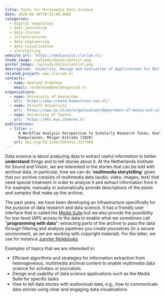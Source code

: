 ```yaml
---
title: Tools for Multimedia Data Science
date: 2020-06-10T10:53:00.000Z
categories:
  - digital humanities
  - data journalism
  - data stories
  - infrastructures
  - data engineering
  - data visualization
  - storytelling
website_url: 'https://mediasuite.clariah.nl/'
thumb_image: /uploads/datascientist.png
poster_image: /uploads/datascientist.png
description: 'Usability, Design and Evaluation of Applications for Multimedia Data Science'
related_project: www.clariah.nl
contacts:
  - name: Roeland Ordelman
    email: rordelman@beeldengeluid.nl
organizations:
  - name: University of Amsterdam
    url: 'https://www.create.humanities.uva.nl/'
  - name: Utrecht University
    url: 'https://www.uu.nl/en/organisation/department-of-media-and-culture-studies'
  - name: University of Twente
    url: 'https://hmi.ewi.utwente.nl'
publications:
  - title: >-
      A Workflow Analysis Perspective to Scholarly Research Tasks, Koolen,
      Kumpulainen, Melgar-Estrada (2020)
    url: doi.org/10.1145/3343413.3377969
---
```


Data science is about analyzing data to extract useful information to better **understand** things and to tell stories about it. At the Netherlands Institute for Sound and Vision, we are interested in the stories that can be told with archival data. In particular, how we can do '**multimedia storytelling**' given that our archive consists of multimedia data (audio, video, images, text) that need special treatment in order to analyze it and extract information from it. For example, manually or automatically provide descriptions of the *pixels and samples* that make up the archive.

The past years, we have been developing an infrastructure specifically for the purpose of data research and data science. It has a friendly user interface that is called the [Media Suite](https://mediasuite.clariah.nl/) but we also provide the possibility for low-level (API) access to the data to enable what we sometimes call "**programming with data**": extracting parts of the archive to pass the data through filtering and analysis pipelines you create yourselves (in a secure environment, as we are working with copyright material). For the latter, we use for instance [Jupyter Notebooks](https://jupyter.org/).

Examples of topics that we are interested in:
* Efficient algorithms and strategies for information extraction from heterogeneous, multimedia archival content to enable multimedia data science for scholars or journalists 
* Design and usability of data science applications such as the Media Suite for specific tasks 
* How to tell data stories with audiovisual data, e.g., how to communicate data stories using clear and engaging data visualisations

